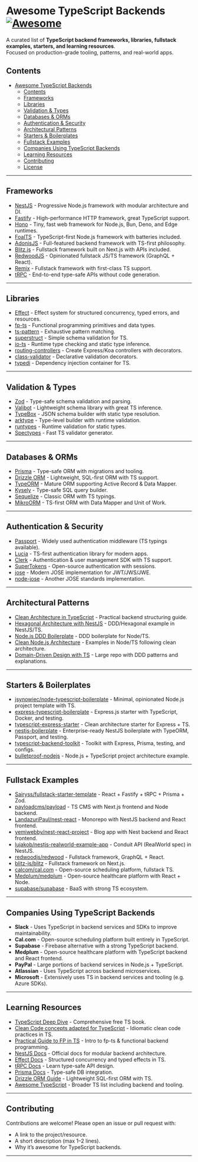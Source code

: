 # Awesome TypeScript Backends [![Awesome](https://awesome.re/badge.svg)](https://awesome.re)

A curated list of **TypeScript backend frameworks, libraries, fullstack examples, starters, and learning resources**.  
Focused on production-grade tooling, patterns, and real-world apps.  



## Contents

- [Awesome TypeScript Backends ](#awesome-typescript-backends-)
  - [Contents](#contents)
  - [Frameworks](#frameworks)
  - [Libraries](#libraries)
  - [Validation \& Types](#validation--types)
  - [Databases \& ORMs](#databases--orms)
  - [Authentication \& Security](#authentication--security)
  - [Architectural Patterns](#architectural-patterns)
  - [Starters \& Boilerplates](#starters--boilerplates)
  - [Fullstack Examples](#fullstack-examples)
  - [Companies Using TypeScript Backends](#companies-using-typescript-backends)
  - [Learning Resources](#learning-resources)
  - [Contributing](#contributing)
  - [License](#license)

---

## Frameworks

- [NestJS](https://nestjs.com/) - Progressive Node.js framework with modular architecture and DI.
- [Fastify](https://fastify.dev/) - High-performance HTTP framework, great TypeScript support.
- [Hono](https://hono.dev/) - Tiny, fast web framework for Node.js, Bun, Deno, and Edge runtimes.
- [FoalTS](https://foalts.org/) - TypeScript-first Node.js framework with batteries included.
- [AdonisJS](https://adonisjs.com/) - Full-featured backend framework with TS-first philosophy.
- [Blitz.js](https://blitzjs.com/) - Fullstack framework built on Next.js with APIs included.
- [RedwoodJS](https://redwoodjs.com/) - Opinionated fullstack JS/TS framework (GraphQL + React).
- [Remix](https://remix.run/) - Fullstack framework with first-class TS support.
- [tRPC](https://trpc.io/) - End-to-end type-safe APIs without code generation.

---

## Libraries

- [Effect](https://effect.website/) - Effect system for structured concurrency, typed errors, and resources.
- [fp-ts](https://gcanti.github.io/fp-ts/) - Functional programming primitives and data types.
- [ts-pattern](https://github.com/gvergnaud/ts-pattern) - Exhaustive pattern matching.
- [superstruct](https://github.com/ianstormtaylor/superstruct) - Simple schema validation for TS.
- [io-ts](https://github.com/gcanti/io-ts) - Runtime type checking and static type inference.
- [routing-controllers](https://github.com/typestack/routing-controllers) - Create Express/Koa controllers with decorators.
- [class-validator](https://github.com/typestack/class-validator) - Declarative validation decorators.
- [typedi](https://github.com/typestack/typedi) - Dependency injection container for TS.

---

## Validation & Types

- [Zod](https://zod.dev/) - Type-safe schema validation and parsing.
- [Valibot](https://valibot.dev/) - Lightweight schema library with great TS inference.
- [TypeBox](https://github.com/sinclairzx81/typebox) - JSON schema builder with static type resolution.
- [arktype](https://arktype.io/) - Type-level builder with runtime validation.
- [runtypes](https://github.com/pelotom/runtypes) - Runtime validation for static types.
- [Spectypes](https://github.com/vega/Spectypes) - Fast TS validator generator.

---

## Databases & ORMs

- [Prisma](https://www.prisma.io/) - Type-safe ORM with migrations and tooling.
- [Drizzle ORM](https://orm.drizzle.team/) - Lightweight, SQL-first ORM with TS support.
- [TypeORM](https://typeorm.io/) - Mature ORM supporting Active Record & Data Mapper.
- [Kysely](https://kysely.dev/) - Type-safe SQL query builder.
- [Sequelize](https://sequelize.org/) - Classic ORM with TS typings.
- [MikroORM](https://mikro-orm.io/) - TS-first ORM with Data Mapper and Unit of Work.

---

## Authentication & Security

- [Passport](https://www.passportjs.org/) - Widely used authentication middleware (TS typings available).
- [Lucia](https://lucia-auth.com/) - TS-first authentication library for modern apps.
- [Clerk](https://clerk.com/) - Authentication & user management SDK with TS support.
- [SuperTokens](https://supertokens.com/) - Open-source authentication with sessions.
- [jose](https://github.com/panva/jose) - Modern JOSE implementation for JWT/JWS/JWE.
- [node-jose](https://github.com/cisco/node-jose) - Another JOSE standards implementation.

---

## Architectural Patterns

- [Clean Architecture in TypeScript](https://khalilstemmler.com/articles/typescript-clean-architecture/) - Practical backend structuring guide.
- [Hexagonal Architecture with NestJS](https://github.com/Sairyss/domain-driven-hexagon) - DDD/Hexagonal example in NestJS/TS.
- [Node.js DDD Boilerplate](https://github.com/jonathanpalma/ts-ddd-boilerplate) - DDD boilerplate for Node/TS.
- [Clean Node.js Architecture](https://github.com/bespoyasov/node-clean-architecture) - Examples in Node/TS following clean architecture.
- [Domain-Driven Design with TS](https://github.com/Sairyss/domain-driven-hexagon) - Large repo with DDD patterns and explanations.

---

## Starters & Boilerplates

- [jsynowiec/node-typescript-boilerplate](https://github.com/jsynowiec/node-typescript-boilerplate) - Minimal, opinionated Node.js project template with TS.
- [express-typescript-boilerplate](https://github.com/w3tecch/express-typescript-boilerplate) - Express.js starter with TypeScript, Docker, and testing.
- [typescript-express-starter](https://github.com/ljlm0402/typescript-express-starter) - Clean architecture starter for Express + TS.
- [nestjs-boilerplate](https://github.com/Vivify-Ideas/nestjs-boilerplate) - Enterprise-ready NestJS boilerplate with TypeORM, Passport, and testing.
- [typescript-backend-toolkit](https://github.com/muneebhashone/typescript-backend-toolkit) - Toolkit with Express, Prisma, testing, and configs.
- [bulletproof-nodejs](https://github.com/santiq/bulletproof-nodejs) - Node.js + TypeScript project architecture example.

---

## Fullstack Examples

- [Sairyss/fullstack-starter-template](https://github.com/Sairyss/fullstack-starter-template) - React + Fastify + tRPC + Prisma + Zod.
- [payloadcms/payload](https://github.com/payloadcms/payload) - TS CMS with Next.js frontend and Node backend.
- [LandazuriPaul/nest-react](https://github.com/LandazuriPaul/nest-react) - Monorepo with NestJS backend and React frontend.
- [yemiwebby/nest-react-project](https://github.com/yemiwebby/nest-react-project) - Blog app with Nest backend and React frontend.
- [lujakob/nestjs-realworld-example-app](https://github.com/lujakob/nestjs-realworld-example-app) - Conduit API (RealWorld spec) in NestJS.
- [redwoodjs/redwood](https://github.com/redwoodjs/redwood) - Fullstack framework, GraphQL + React.
- [blitz-js/blitz](https://github.com/blitz-js/blitz) - Fullstack framework on Next.js.
- [calcom/cal.com](https://github.com/calcom/cal.com) - Open-source scheduling platform, fullstack TS.
- [Medplum/medplum](https://github.com/medplum/medplum) - Open-source healthcare platform with React + Node.
- [supabase/supabase](https://github.com/supabase/supabase) - BaaS with strong TS ecosystem.

---

## Companies Using TypeScript Backends

- **Slack** - Uses TypeScript in backend services and SDKs to improve maintainability.  
- **Cal.com** - Open-source scheduling platform built entirely in TypeScript.  
- **Supabase** - Firebase alternative with a strong TypeScript backend.  
- **Medplum** - Open-source healthcare platform with TypeScript backend and React frontend.  
- **PayPal** - Large portions of backend services in Node.js + TypeScript.  
- **Atlassian** - Uses TypeScript across backend microservices.  
- **Microsoft** - Extensively uses TS in backend services and tooling (e.g. Azure SDKs).  

---

## Learning Resources

- [TypeScript Deep Dive](https://basarat.gitbook.io/typescript/) - Comprehensive free TS book.
- [Clean Code concepts adapted for TypeScript](https://github.com/labs42io/clean-code-typescript) - Idiomatic clean code practices in TS.
- [Practical Guide to FP in TS](https://dev.to/gcanti/getting-started-with-fp-ts-setoid-39f3) - Intro to fp-ts & functional backend programming.
- [NestJS Docs](https://docs.nestjs.com/) - Official docs for modular backend architecture.
- [Effect Docs](https://effect.website/docs/essentials/overview) - Structured concurrency and typed effects in TS.
- [tRPC Docs](https://trpc.io/docs) - Learn type-safe API design.
- [Prisma Docs](https://www.prisma.io/docs) - Type-safe DB integration.
- [Drizzle ORM Guide](https://orm.drizzle.team/docs/overview) - Lightweight SQL-first ORM with TS.
- [Awesome TypeScript](https://github.com/dzharii/awesome-typescript) - Broader TS list including backend and tooling.

---

## Contributing

Contributions are welcome! Please open an issue or pull request with:

- A link to the project/resource.
- A short description (max 1–2 lines).
- Why it’s awesome for TypeScript backends.

---
